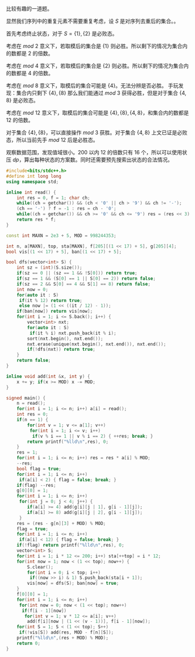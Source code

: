 比较有趣的一道题。

显然我们序列中的重复元素不需要重复考虑，设 $S$ 是对序列去重后的集合。。

首先考虑终止状态，对于 $S = \{1\}, \{2\}$ 是必败态。

考虑在 $mod \ 2$ 意义下，若取模后的集合是 $\{1\}$ 则必胜。所以剩下的情况为集合内的数都是 $2$ 的倍数。

考虑在 $mod \ 4$ 意义下，若取模后的集合是 $\{2\}$ 则必胜。所以剩下的情况为集合内的数都是 $4$ 的倍数。

考虑在 $mod \ 8$ 意义下，取模后的集合可能是 $\{4\}$。无法分辨是否必胜。
手玩发现：集合内只剩下 $\{4\}, \{8\}$ 那么我们能通过 $mod \ 3$ 获得必胜，但是对于集合 $\{4, 8\}$ 是必败态。

考虑在 $mod \ 12$ 意义下，取模后的集合可能是 $\{4\}, \{8\}, \{4, 8\}$，和集合内的数都是 $12$ 的倍数。

对于集合 $\{4\}, \{8\}$，可以直接操作 $mod \ 3$ 获胜。对于集合 $\{4, 8\}$ 上文已证是必败态，所以当前先手 $mod \ 12$ 后是必胜态。

观察数据范围，发现值域很小。$200$ 以内 $12$ 的倍数只有 $16$ 个，所以可以使用状压 $dp$，算出每种状态的方案数。同时还需要预先搜索出状态的合法情况。

```cpp
#include<bits/stdc++.h>
#define int long long
using namespace std;

inline int read() {
	int res = 0, f = 1; char ch;
	while((ch = getchar()) && (ch < '0' || ch > '9') && ch != '-');
	(ch == '-') ? f = -1 : res = ch - '0';
	while((ch = getchar()) && ch >= '0' && ch <= '9') res = (res << 3) + (res << 1) + ch - '0';
	return res * f;
}

const int MAXN = 2e3 + 5, MOD = 998244353;

int n, a[MAXN], top, sta[MAXN], f[205][(1 << 17) + 5], g[205][4];
bool vis[(1 << 17) + 5], ban[(1 << 17) + 5];

bool dfs(vector<int> S) {
	int sz = (int)(S.size());
	if(sz == 0 || (sz == 1 && !S[0])) return true;
	if(sz == 1 && (S[0] == 1 || S[0] == 2)) return false;
	if(sz == 2 && S[0] == 4 && S[1] == 8) return false;
	int now = 0;
	for(auto it : S)
	 if(it % 12) return true;
	 else now |= (1 << ((it / 12) - 1));
	if(ban[now]) return vis[now];
	for(int i = 1; i <= S.back(); i++) {
		vector<int> nxt;
		for(auto it : S)
		 if(it % i) nxt.push_back(it % i);
		sort(nxt.begin(), nxt.end());
		nxt.erase(unique(nxt.begin(), nxt.end()), nxt.end());
		if(!dfs(nxt)) return true;
	}
	return false;
}

inline void add(int &x, int y) {
	x += y; if(x >= MOD) x -= MOD;
}

signed main() {
	n = read();
	for(int i = 1; i <= n; i++) a[i] = read();
	int res = 0;
	if(n == 1) {
		for(int v = 1; v <= a[1]; v++)
		 for(int i = 1; i <= v; i++)
		  if(v % i == 1 || v % i == 2) { ++res; break; }
		return printf("%lld\n",res), 0;
	}
	res = 1;
	for(int i = 1; i <= n; i++) res = res * a[i] % MOD;
	--res;
	bool flag = true;
	for(int i = 1; i <= n; i++)
	 if(a[i] < 2) { flag = false; break; }
	if(flag) --res;
	g[0][0] = 1;
	for(int i = 1; i <= n; i++)
	 for(int j = 0; j < 4; j++) {
		if(a[i] >= 4) add(g[i][j | 1], g[i - 1][j]);
		if(a[i] >= 8) add(g[i][j | 2], g[i - 1][j]);
	 }
	res = (res - g[n][3] + MOD) % MOD;
	flag = true;
	for(int i = 1; i <= n; i++)
	 if(a[i] < 12) { flag = false; break; }
	if(!flag) return printf("%lld\n",res), 0;
	vector<int> S;
	for(int i = 1; i * 12 <= 200; i++) sta[++top] = i * 12;
	for(int now = 1; now < (1 << top); now++) {
		S.clear();
		for(int i = 0; i < top; i++)
		 if((now >> i) & 1) S.push_back(sta[i + 1]);
		vis[now] = dfs(S); ban[now] = true;
	}
	f[0][0] = 1;
	for(int i = 1; i <= n; i++)
	 for(int now = 0; now < (1 << top); now++)
	  if(f[i - 1][now])
	   for(int v = 1; v * 12 <= a[i]; v++)
	    add(f[i][now | (1 << (v - 1))], f[i - 1][now]);
	for(int S = 1; S < (1 << top); S++)
	 if(!vis[S]) add(res, MOD - f[n][S]);
	printf("%lld\n",(res + MOD) % MOD);
	return 0;
}
```